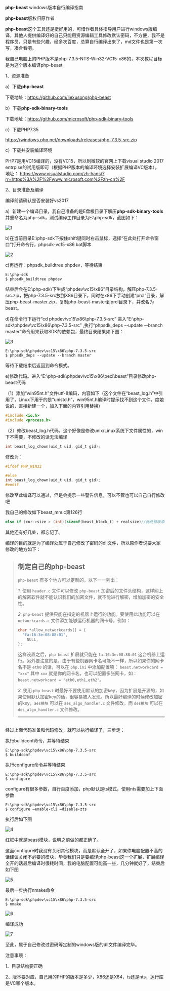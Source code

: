 **php-beast** windows版本自行编译指南


**php-beast**版权归原作者


**php-beast**这个工具还是挺好用的，可惜作者具体指导用户进行windows版编译，其他人提供编译好的自己只能用资源编辑工具修改默认密码，不方便，我不是程序员，只是有些兴趣，经多次百度，总算自行编译出来了，md文件也是第一次写，凑合看吧。

我自己电脑上的PHP版本是php-7.3.5-NTS-Win32-VC15-x86的，本次教程目标是为这个版本编译php-beast

1、资源准备

a）下载**php-beast**  

下载地址：https://github.com/liexusong/php-beast

b）下载**php-sdk-binary-tools**   

下载地址：https://github.com/microsoft/php-sdk-binary-tools

c）下载PHP7.35

https://windows.php.net/downloads/releases/php-7.3.5-src.zip

c）下载并安装编译环境

PHP7是用VC15编译的，没有VC15，所以到微软的官网上下载visual
studio 2017 entrpise的试用版即可（根据PHP版本的编译环境选择安装扩展编译VC版本）。
地址：
<https://www.visualstudio.com/zh-hans/?rr=https%3A%2F%2Fwww.microsoft.com%2Fzh-cn%2F>

2、目录准备及编译

编译前请确认是否安装好vs2017

a）新建一个编译目录，我自己准备的是E盘根目录下解压**php-sdk-binary-tools**   并重命名为php-sdk，测试编译工作目录为E:\php-sdk，截图如下：

![1](1.png)

b)在当前目录E:\php-sdk下按住shift键同时右击鼠标，选择“在此处打开命令窗口”打开命令行，phpsdk-vc15-x86.bat脚本

![2](2.png)

c)再运行：phpsdk_buildtree phpdev，等待结束
```
E:\php-sdk
$ phpsdk_buildtree phpdev
```
结束后会在E:\php-sdk\下生成“phpdev\vc15\x86”目录结构，解压php-7.3.5-src.zip，把php-7.3.5-src放到X86目录下，同时在x86下手动创建“prcl”目录，解压php-beast-master.zip，复制php-beast-master到prcl目录下，并改名为beast。

d)在命令行下运行“cd phpdev\vc15\x86\php-7.3.5-src” 进入“E:\php-sdk\phpdev\vc15\x86\php-7.3.5-src” ,执行“phpsdk_deps --update --branch master”命令用来获取SDK的依赖包，最终目录结果如下图：

![3](3.png)

```
E:\php-sdk\phpdev\vc15\x86\php-7.3.5-src
$ phpsdk_deps --update --branch master
```

等待下载结束后返回到命令模式。

e)修改代码。进入“E:\php-sdk\phpdev\vc15\x86\pecl\beast”目录修改php-beast代码

（1）添加“win95nt.h”文件utf-8编码，内容如下（这个文件在“beast_log.h”中引用了，Linux下用于的是“unistd.h”，win95nt.h编译时提示找不到这个文件，度娘说的，直接新建一个，加入下面的内容引用替换）

```c
#include <io.h>
#include <process.h>
```

（2）修改beast_log.h代码，这个好像是修改unix/Linux系统下文件属性的，win下不需要，不修改的话无法编译

```c
int beast_log_chown(uid_t uid, gid_t gid);
```

修改为：

```c
#ifdef PHP_WIN32

#else
int beast_log_chown(uid_t uid, gid_t gid);
#endif
```

修改至此编译可以通过，但是会提示一些警告信息，可以不管也可以自己自行修改吧

我自己的修改如下beast_mm.c第126行

```c
else if (cur->size > (int)(sizeof(beast_block_t) + realsize)//此处修改添加(int)
```

其他还有好几处，都忘记了。

编译的目的就是为了编译处属于自己修改了密码的dll文件，所以原作者说要大家修改的地方如下：

> ## 制定自己的php-beast
>
> `php-beast` 有多个地方可以定制的，以下一一列出：
>
> *1.* 使用 `header.c` 文件可以修改 `php-beast` 加密后的文件头结构，这样网上的解密软件就不能认识我们的加密文件，就不能进行解密，增加加密的安全性。
>
> *2.* `php-beast` 提供只能在指定的机器上运行的功能。要使用此功能可以在 `networkcards.c` 文件添加能够运行机器的网卡号，例如：
>
> ```c
> char *allow_networkcards[] = {
> 	"fa:16:3e:08:88:01",
>     NULL,
> };
> ```
>
> 这样设置之后，`php-beast` 扩展就只能在 `fa:16:3e:08:88:01` 这台机器上运行。另外要注意的是，由于有些机器网卡名可能不一样，所以如果你的网卡名不是 `eth0` 的话，可以在 `php.ini` 中添加配置项： `beast.networkcard = "xxx"` 其中 `xxx` 就是你的网卡名，也可以配置多张网卡，如：`beast.networkcard = "eth0,eth1,eth2"`。
>
> *3.* 使用 `php-beast` 时最好不要使用默认的加密key，因为扩展是开源的，如果使用默认加密key的话，很容易被人发现。所以最好编译的时候修改加密的key，`aes模块` 可以在 `aes_algo_handler.c` 文件修改，而 `des模块` 可以在 `des_algo_handler.c` 文件修改。
>
> ------
>
> ## 

经过上面代码准备和代码修改，就可以执行编译了，三步走：

执行buildconf命令，并等待结束

```
E:\php-sdk\phpdev\vc15\x86\php-7.3.5-src
$ buildconf
```

执行configure命令并等待结束

```
E:\php-sdk\phpdev\vc15\x86\php-7.3.5-src
$ configure
```

configure有很多参数，自行百度添加，php默认是ts模式，使用nts需要加上下面参数

```
E:\php-sdk\phpdev\vc15\x86\php-7.3.5-src
$ configure –enable-cli –disable-zts
```

执行后如下图

![4](4.png)

红框中就是beast模块，说明之前做的都正确了。

这面configure时我没有关闭其他模块，而是默认全开了，如果你电脑配置不高的话建议关闭不必要的模块，毕竟我们只是要编译php-beast这一个扩展，扩展编译全开的话最后编译时很耗时间，我的电脑配置可能高一些，几分钟就好了，结束后如下图

![5](5.png)

最后一步执行nmake命令

```
E:\php-sdk\phpdev\vc15\x86\php-7.3.5-src
$ nmake
```

![6](6.png)

编译成功

![7](7.png)

至此，属于自己修改过密码等定制的windows版的dll文件编译完毕。

注意事项：

1、目录结构要正确

2、版本要对应，自己用的PHP的版本是多少，X86还是X64，ts还是nts，运行库是VC哪个版本。
